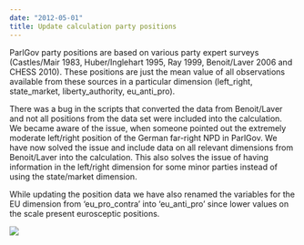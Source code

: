 ```yaml
---
date: "2012-05-01"
title: Update calculation party positions
---
```


ParlGov party positions are based on various party expert surveys (Castles/Mair 1983, Huber/Inglehart 1995, Ray 1999, Benoit/Laver 2006 and CHESS 2010). These positions are just the mean value of all observations available from these sources in a particular dimension (left_right, state_market, liberty_authority, eu_anti_pro). 

There was a bug in the scripts that converted the data from Benoit/Laver and not all positions from the data set were included into the calculation. We became aware of the issue, when someone pointed out the extremely moderate left/right position of the German far-right NPD in ParlGov. We have now solved the issue and include data on all relevant dimensions from Benoit/Laver into the calculation. This also solves the issue of having information in the left/right dimension for some minor parties instead of using the state/market dimension.

While updating the position data we have also renamed the variables for the EU dimension from ‘eu_pro_contra’ into ‘eu_anti_pro’ since lower values on the scale present eurosceptic positions.

![](/images/parliament-germany.jpg)
